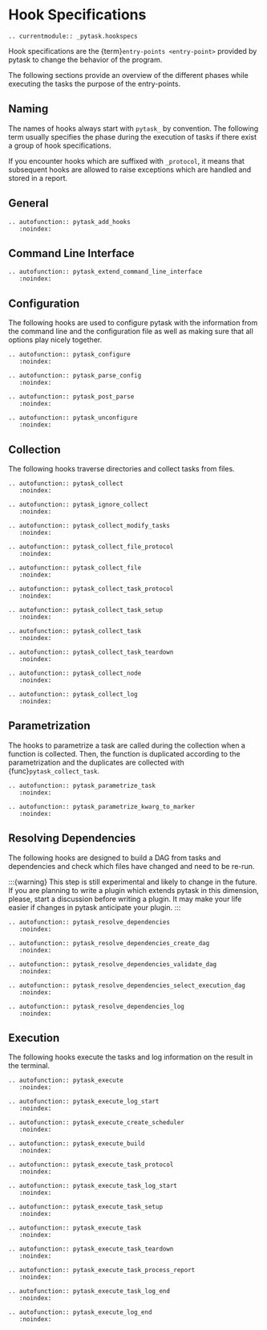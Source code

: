 # Hook Specifications

```{eval-rst}
.. currentmodule:: _pytask.hookspecs
```

Hook specifications are the {term}`entry-points <entry-point>` provided by pytask to
change the behavior of the program.

The following sections provide an overview of the different phases while executing the
tasks the purpose of the entry-points.

## Naming

The names of hooks always start with `pytask_` by convention. The following term
usually specifies the phase during the execution of tasks if there exist a group of hook
specifications.

If you encounter hooks which are suffixed with `_protocol`, it means that subsequent
hooks are allowed to raise exceptions which are handled and stored in a report.

## General

```{eval-rst}
.. autofunction:: pytask_add_hooks
   :noindex:

```

## Command Line Interface

```{eval-rst}
.. autofunction:: pytask_extend_command_line_interface
   :noindex:

```

## Configuration

The following hooks are used to configure pytask with the information from the command
line and the configuration file as well as making sure that all options play nicely
together.

```{eval-rst}
.. autofunction:: pytask_configure
   :noindex:
```

```{eval-rst}
.. autofunction:: pytask_parse_config
   :noindex:
```

```{eval-rst}
.. autofunction:: pytask_post_parse
   :noindex:

```

```{eval-rst}
.. autofunction:: pytask_unconfigure
   :noindex:

```

## Collection

The following hooks traverse directories and collect tasks from files.

```{eval-rst}
.. autofunction:: pytask_collect
   :noindex:
```

```{eval-rst}
.. autofunction:: pytask_ignore_collect
   :noindex:
```

```{eval-rst}
.. autofunction:: pytask_collect_modify_tasks
   :noindex:
```

```{eval-rst}
.. autofunction:: pytask_collect_file_protocol
   :noindex:
```

```{eval-rst}
.. autofunction:: pytask_collect_file
   :noindex:
```

```{eval-rst}
.. autofunction:: pytask_collect_task_protocol
   :noindex:
```

```{eval-rst}
.. autofunction:: pytask_collect_task_setup
   :noindex:
```

```{eval-rst}
.. autofunction:: pytask_collect_task
   :noindex:
```

```{eval-rst}
.. autofunction:: pytask_collect_task_teardown
   :noindex:
```

```{eval-rst}
.. autofunction:: pytask_collect_node
   :noindex:
```

```{eval-rst}
.. autofunction:: pytask_collect_log
   :noindex:

```

## Parametrization

The hooks to parametrize a task are called during the collection when a function is
collected. Then, the function is duplicated according to the parametrization and the
duplicates are collected with {func}`pytask_collect_task`.

```{eval-rst}
.. autofunction:: pytask_parametrize_task
   :noindex:
```

```{eval-rst}
.. autofunction:: pytask_parametrize_kwarg_to_marker
   :noindex:

```

## Resolving Dependencies

The following hooks are designed to build a DAG from tasks and dependencies and check
which files have changed and need to be re-run.

:::{warning}
This step is still experimental and likely to change in the future. If you are
planning to write a plugin which extends pytask in this dimension, please, start a
discussion before writing a plugin. It may make your life easier if changes in pytask
anticipate your plugin.
:::

```{eval-rst}
.. autofunction:: pytask_resolve_dependencies
   :noindex:
```

```{eval-rst}
.. autofunction:: pytask_resolve_dependencies_create_dag
   :noindex:
```

```{eval-rst}
.. autofunction:: pytask_resolve_dependencies_validate_dag
   :noindex:
```

```{eval-rst}
.. autofunction:: pytask_resolve_dependencies_select_execution_dag
   :noindex:
```

```{eval-rst}
.. autofunction:: pytask_resolve_dependencies_log
   :noindex:

```

## Execution

The following hooks execute the tasks and log information on the result in the terminal.

```{eval-rst}
.. autofunction:: pytask_execute
   :noindex:
```

```{eval-rst}
.. autofunction:: pytask_execute_log_start
   :noindex:
```

```{eval-rst}
.. autofunction:: pytask_execute_create_scheduler
   :noindex:
```

```{eval-rst}
.. autofunction:: pytask_execute_build
   :noindex:
```

```{eval-rst}
.. autofunction:: pytask_execute_task_protocol
   :noindex:
```

```{eval-rst}
.. autofunction:: pytask_execute_task_log_start
   :noindex:
```

```{eval-rst}
.. autofunction:: pytask_execute_task_setup
   :noindex:
```

```{eval-rst}
.. autofunction:: pytask_execute_task
   :noindex:
```

```{eval-rst}
.. autofunction:: pytask_execute_task_teardown
   :noindex:
```

```{eval-rst}
.. autofunction:: pytask_execute_task_process_report
   :noindex:
```

```{eval-rst}
.. autofunction:: pytask_execute_task_log_end
   :noindex:
```

```{eval-rst}
.. autofunction:: pytask_execute_log_end
   :noindex:
```
